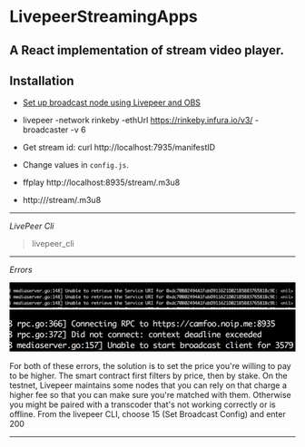 # LivepeerStreamingApps

## A React implementation of stream video player.

## Installation

- [Set up broadcast node using Livepeer and OBS](https://github.com/livepeer/wiki/wiki/Blueprint:-set-up-a-broadcasting-node-using-Livepeer-and-OBS)

- livepeer -network rinkeby -ethUrl https://rinkeby.infura.io/v3/<id> -broadcaster -v 6

- Get stream id: curl http://localhost:7935/manifestID

- Change values in `config.js`.

- ffplay http://localhost:8935/stream/<stream id>.m3u8

- http://<your-ip-or-hostname>/stream/<your-stream-id>.m3u8

---

_LivePeer Cli_

> livepeer_cli

---

_Errors_

![](LivepeerStreamingApp/src/images/68747470733a2f2f692e696d6775722e636f6d2f6c476d4f6276672e706e67.png)
![](LivepeerStreamingApp/src/images/68747470733a2f2f692e696d6775722e636f6d2f30494f4f3134312e706e67.png)

For both of these errors, the solution is to set the price you're willing to pay to be higher. The smart contract first filters by price, then by stake. On the testnet, Livepeer maintains some nodes that you can rely on that charge a higher fee so that you can make sure you're matched with them. Otherwise you might be paired with a transcoder that's not working correctly or is offline.
From the livepeer CLI, choose 15 (Set Broadcast Config) and enter 200

---
